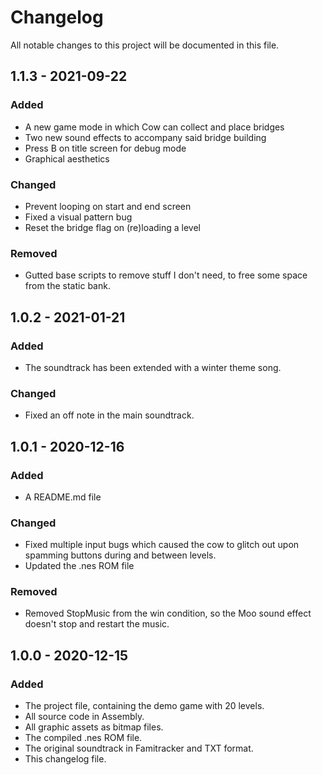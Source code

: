# Changelog

All notable changes to this project will be documented in this file.

## 1.1.3 - 2021-09-22

### Added
- A new game mode in which Cow can collect and place bridges
- Two new sound effects to accompany said bridge building
- Press B on title screen for debug mode
- Graphical aesthetics

### Changed
- Prevent looping on start and end screen
- Fixed a visual pattern bug
- Reset the bridge flag on (re)loading a level

### Removed
- Gutted base scripts to remove stuff I don't need, to free some
  space from the static bank.


## 1.0.2 - 2021-01-21

### Added
- The soundtrack has been extended with a winter theme song.

### Changed
- Fixed an off note in the main soundtrack.

## 1.0.1 - 2020-12-16

### Added
- A README.md file

### Changed
- Fixed multiple input bugs which caused the cow to glitch out upon
  spamming buttons during and between levels.
- Updated the .nes ROM file

### Removed
-  Removed StopMusic from the win condition, so the Moo sound effect
   doesn't stop and restart the music.

## 1.0.0 - 2020-12-15

### Added
- The project file, containing the demo game with 20 levels.
- All source code in Assembly.
- All graphic assets as bitmap files.
- The compiled .nes ROM file.
- The original soundtrack in Famitracker and TXT format.
- This changelog file.